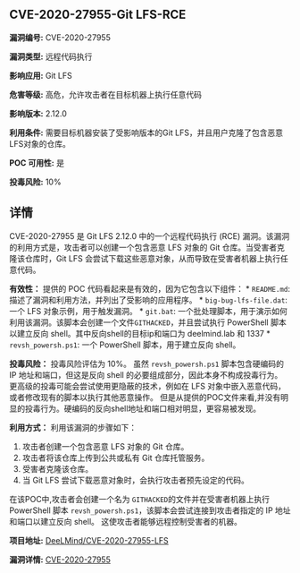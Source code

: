 ## CVE-2020-27955-Git LFS-RCE

**漏洞编号:** CVE-2020-27955

**漏洞类型:** 远程代码执行

**影响应用:** Git LFS

**危害等级:** 高危，允许攻击者在目标机器上执行任意代码

**影响版本:** 2.12.0

**利用条件:** 需要目标机器安装了受影响版本的Git LFS，并且用户克隆了包含恶意LFS对象的仓库。

**POC 可用性:** 是

**投毒风险:** 10%

## 详情

CVE-2020-27955 是 Git LFS 2.12.0 中的一个远程代码执行 (RCE) 漏洞。该漏洞的利用方式是，攻击者可以创建一个包含恶意 LFS 对象的 Git 仓库。当受害者克隆该仓库时，Git LFS 会尝试下载这些恶意对象，从而导致在受害者机器上执行任意代码。

**有效性：**
提供的 POC 代码看起来是有效的，因为它包含以下组件：
    * `README.md`: 描述了漏洞和利用方法，并列出了受影响的应用程序。
    * `big-bug-lfs-file.dat`:  一个 LFS 对象示例，用于触发漏洞。
    * `git.bat`: 一个批处理脚本，用于演示如何利用该漏洞。该脚本会创建一个文件`GITHACKED`，并且尝试执行 PowerShell 脚本以建立反向 shell。其中反向shell的目标ip和端口为 deelmind.lab 和 1337
    * `revsh_powersh.ps1`:  一个 PowerShell 脚本，用于建立反向 shell。

**投毒风险：**
投毒风险评估为 10%。 虽然 `revsh_powersh.ps1` 脚本包含硬编码的 IP 地址和端口，但这是反向 shell 的必要组成部分，因此本身不构成投毒行为。  更高级的投毒可能会尝试使用更隐蔽的技术，例如在 LFS 对象中嵌入恶意代码，或者修改现有的脚本以执行其他恶意操作。 但是从提供的POC文件来看,并没有明显的投毒行为。硬编码的反向shell地址和端口相对明显，更容易被发现。

**利用方式：**
利用该漏洞的步骤如下：

1.  攻击者创建一个包含恶意 LFS 对象的 Git 仓库。
2.  攻击者将该仓库上传到公共或私有 Git 仓库托管服务。
3.  受害者克隆该仓库。
4.  当 Git LFS 尝试下载恶意对象时，会执行攻击者预先设定的代码。

在该POC中,攻击者会创建一个名为 `GITHACKED`的文件并在受害者机器上执行 PowerShell 脚本 `revsh_powersh.ps1`，该脚本会尝试连接到攻击者指定的 IP 地址和端口以建立反向 shell。 这使攻击者能够远程控制受害者的机器。

**项目地址:** [DeeLMind/CVE-2020-27955-LFS](https://github.com/DeeLMind/CVE-2020-27955-LFS)

**漏洞详情:** [CVE-2020-27955](https://nvd.nist.gov/vuln/detail/CVE-2020-27955)